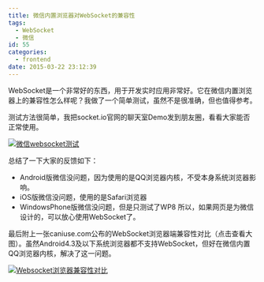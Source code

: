 ```yaml
---
title: 微信内置浏览器对WebSocket的兼容性
tags:
  - WebSocket
  - 微信
id: 55
categories:
  - frontend
date: 2015-03-22 23:12:39
---
```


WebSocket是一个非常好的东西，用于开发实时应用非常好。它在微信内置浏览器上的兼容性怎么样呢？我做了一个简单测试，虽然不是很准确，但也值得参考。

测试方法很简单，我把socket.io官网的聊天室Demo发到朋友圈，看看大家能否正常使用。

[![微信websocket测试](http://cdn.imyzf.com/img/blog/2015/compatibility-of-websocket-with-wechat-broswer/1.jpg)](http://cdn.imyzf.com/img/blog/2015/compatibility-of-websocket-with-wechat-broswer/1.jpg)

总结了一下大家的反馈如下：

*   Android版微信没问题，因为使用的是QQ浏览器内核，不受本身系统浏览器影响。
*   iOS版微信没问题，使用的是Safari浏览器
*   WindowsPhone版微信没问题，但是只测试了WP8
所以，如果网页是为微信设计的，可以放心使用WebSocket了。

最后附上一张caniuse.com公布的WebSocket浏览器端兼容性对比（点击查看大图）。虽然Android4.3及以下系统浏览器都不支持WebSocket，但好在微信内置QQ浏览器内核，解决了这一问题。

[![Websocket浏览器兼容性对比](http://cdn.imyzf.com/img/blog/2015/compatibility-of-websocket-with-wechat-broswer/2.png)](http://cdn.imyzf.com/img/blog/2015/compatibility-of-websocket-with-wechat-broswer/2.png)
